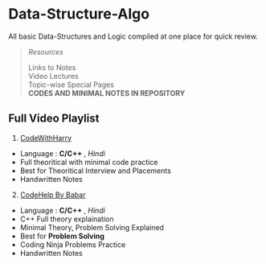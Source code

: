 # Data-Structure-Algo

All basic Data-Structures and Logic compiled at one place for quick review.

> *Resources*
>
> Links to Notes  
> Video Lectures  
> Topic-wise Special Pages  
> **CODES AND MINIMAL NOTES IN REPOSITORY**  

## Full Video Playlist

1. [CodeWithHarry](https://youtube.com/playlist?list=PLu0W_9lII9ahIappRPN0MCAgtOu3lQjQi)  
  - Language  : **C/C++** , *Hindi*
  - Full theoritical with minimal code practice
  - Best for Theoritical Interview and Placements
  - Handwritten Notes
  
2. [CodeHelp By Babar](https://youtube.com/playlist?list=PLDzeHZWIZsTryvtXdMr6rPh4IDexB5NIA)
  - Language  : **C/C++** , *Hindi*
  - C++ Full theory explaination
  - Minimal Theory, Problem Solving Explained
  - Best for **Problem Solving**
  - Coding Ninja Problems Practice
  - Handwritten Notes
